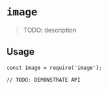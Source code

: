 # `image`

> TODO: description

## Usage

```
const image = require('image');

// TODO: DEMONSTRATE API
```
